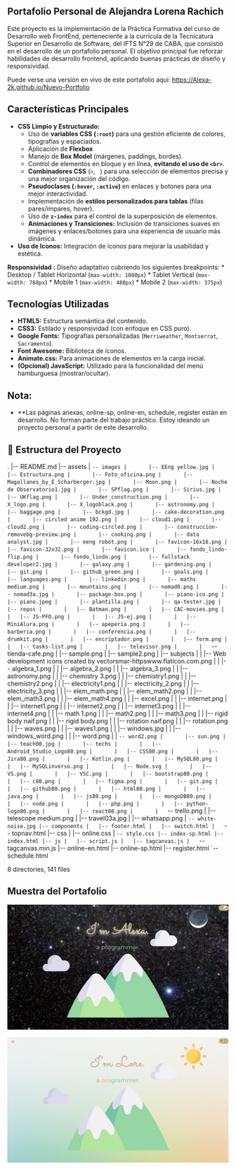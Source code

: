 ## Portafolio Personal de Alejandra Lorena Rachich

Este proyecto es la implementación de la Práctica Formativa del curso de Desarrollo web FrontEnd, perteneciente a la currícula de la Tecnicatura Superior en Desarrollo de Software, del IFTS N°29 de CABA, que consistió en el desarrollo de un portafolio personal. El objetivo principal fue reforzar habilidades de desarrollo frontend, aplicando buenas prácticas de diseño y responsividad.

Puede verse una versión en vivo de este portafolio aquí:
 https://Alexa-2k.github.io/Nuevo-Portfolio
 
 
## Características Principales
* **CSS Limpio y Estructurado:**
    * Uso de **variables CSS (`:root`)** para una gestión eficiente de colores, tipografías y espaciados.
    * Aplicación de **Flexbox** 
    * Manejo de **Box Model** (márgenes, paddings, bordes).
    * Control de elementos en bloque y en línea, **evitando el uso de `<br>`**.
    * **Combinadores CSS** (`>`, ` `) para una selección de elementos precisa y una mejor organización del código.
    * **Pseudoclases (`:hover`, `:active`)** en enlaces y botones para una mejor interactividad.
    * Implementación de **estilos personalizados para tablas** (filas pares/impares, hover).
    * Uso de **`z-index`** para el control de la superposición de elementos.
    * **Animaciones y Transiciones:** Inclusión de transiciones suaves en imágenes y enlaces/botones para una experiencia de usuario más dinámica.
* **Uso de Iconos:** Integración de íconos para mejorar la usabilidad y estética.

**Responsividad :** Diseño adaptativo cubriendo los siguientes breakpoints:
    * Desktop / Tablet Horizontal (`max-width: 1080px`)
    * Tablet Vertical (`max-width: 768px`)
    * Mobile 1 (`max-width: 480px`)
    * Mobile 2 (`max-width: 375px`)
    
## Tecnologías Utilizadas

* **HTML5:** Estructura semántica del contenido.
* **CSS3:** Estilado y responsividad (con enfoque en CSS puro).
* **Google Fonts:** Tipografías personalizadas (`Merriweather`, `Montserrat`, `Sacramento`).
* **Font Awesome:** Biblioteca de íconos.
* **Animate.css:** Para animaciones de elementos en la carga inicial.
* **(Opcional) JavaScript:** Utilizado para la funcionalidad del menú hamburguesa (mostrar/ocultar).

## Nota:
* **Las páginas anexas, online-sp, online-en, schedule, register están en desarrollo. No forman parte del trabajo práctico. Estoy ideando un proyecto personal a partir de este desarrollo. 

## 📂 Estructura del Proyecto
.
|-- README.md
|-- assets
|   `-- images
|       |-- EEng yellow.jpg
|       |-- Estructura.png
|       |-- Foto_oficina.png
|       |-- Magallanes_by_E_Scharberger.jpg
|       |-- Moon.png
|       |-- Noche de Observatorio1.jpg
|       |-- SPflag.png
|       |-- Sirius.jpg
|       |-- UKflag.png
|       |-- Under_construction.png
|       |-- X_logo.png
|       |-- X_logoblack.png
|       |-- astronomy.png
|       |-- baggage.png
|       |-- bckgd.jpg
|       |-- cake-decoration.png
|       |-- circled anime 192.png
|       |-- cloud1.png
|       |-- cloud2.png
|       |-- coding-circled.png
|       |-- construccion-removebg-preview.png
|       |-- cooking.png
|       |-- data analyst.jpg
|       |-- eeng robot.png
|       |-- favicon-16x16.png
|       |-- favicon-32x32.png
|       |-- favicon.ico
|       |-- fondo_lindo-flip.png
|       |-- fondo_lindo.png
|       |-- fullstack developer2.jpg
|       |-- galaxy.png
|       |-- gardening.png
|       |-- git.png
|       |-- github_green.png
|       |-- goals.png
|       |-- languages.png
|       |-- linkedin.png
|       |-- maths medium.png
|       |-- mountains.png
|       |-- nomad0.png
|       |-- nomad3a.jpg
|       |-- package-box.png
|       |-- piano-ico.png
|       |-- piano.jpeg
|       |-- plantilla.png
|       |-- qa-tester.jpg
|       |-- repos
|       |   |-- Batman.png
|       |   |-- CAC-movies.png
|       |   |-- JS-PFO.png
|       |   |-- JS-ej.png
|       |   |-- MiniAlura.png
|       |   |-- apeperia.png
|       |   |-- barberia.png
|       |   |-- conferencia.png
|       |   |-- drumkit.png
|       |   |-- encriptador.png
|       |   |-- form.png
|       |   |-- tasks-list.png
|       |   |-- televisor.png
|       |   `-- tienda-cafe.png
|       |-- sample.png
|       |-- sample2.png
|       |-- subjects
|       |   |-- Web development icons created by vectorsmar-httpswww.flaticon.com.png
|       |   |-- algebra_1.png
|       |   |-- algebra_2.png
|       |   |-- algebra_3.png
|       |   |-- astronomy.png
|       |   |-- chemistry 3.png
|       |   |-- chemistry1.png
|       |   |-- chemistry2.png
|       |   |-- electricity1.png
|       |   |-- electricity_2.png
|       |   |-- electricity_3.png
|       |   |-- elem_math.png
|       |   |-- elem_math2.png
|       |   |-- elem_math3.png
|       |   |-- elem_math4.png
|       |   |-- excel.png
|       |   |-- internet.png
|       |   |-- internet1.png
|       |   |-- internet2.png
|       |   |-- internet3.png
|       |   |-- internet4.png
|       |   |-- math 1.png
|       |   |-- math2.png
|       |   |-- math3.png
|       |   |-- rigid body naif.png
|       |   |-- rigid body.png
|       |   |-- rotation naif.png
|       |   |-- rotation.png
|       |   |-- waves.png
|       |   |-- waves1.png
|       |   |-- windows.jpg
|       |   |-- windows_word.png
|       |   |-- word.png
|       |   `-- word2.png
|       |-- sun.png
|       |-- teach00.jpg
|       |-- techs
|       |   |-- Android_Studio_Logo80.png
|       |   |-- CSS80.png
|       |   |-- Jira80.png
|       |   |-- Kotlin.png
|       |   |-- MySQL80.png
|       |   |-- MySQLinverso.png
|       |   |-- Node.svg
|       |   |-- VS.png
|       |   |-- VSC.png
|       |   |-- bootstrap80.png
|       |   |-- c80.png
|       |   |-- figma.png
|       |   |-- git.png
|       |   |-- github80.png
|       |   |-- html80.png
|       |   |-- java.png
|       |   |-- js80.png
|       |   |-- mongoDB80.png
|       |   |-- node.png
|       |   |-- php.png
|       |   |-- python-logo80.png
|       |   |-- react80.png
|       |   `-- trello.png
|       |-- telescope medium.png
|       |-- travel03a.jpg
|       |-- whatsapp.png
|       `-- white-noise.jpg
|-- components
|   |-- footer.html
|   |-- switch.html
|   `-- topnav.html
|-- css
|   |-- online.css
|   `-- style.css
|-- index-sp.html
|-- index.html
|-- js
|   |-- script.js
|   |-- tagcanvas.js
|   `-- tagcanvas.min.js
|-- online-en.html
|-- online-sp.html
|-- register.html
`-- schedule.html

8 directories, 141 files



## Muestra del Portafolio

![Muestra del Portafolio](assets/images/sample.png)

![Muestra del Portafolio](assets/images/sample2.png)